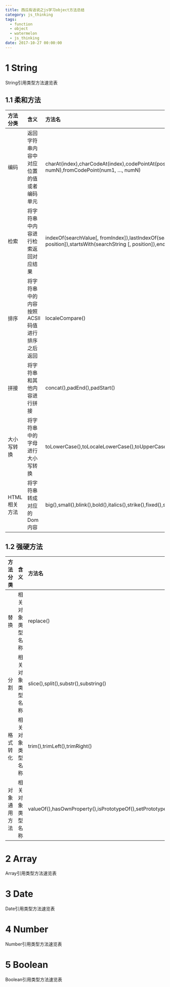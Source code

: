 ```yaml
---
title: 西瓜有话说之js学习object方法总结
category: js_thinking
tags:
  - function
  - object  
  - watermelon
  - js_thinking
date: 2017-10-27 00:00:00
---
```

# 1 String

String引用类型方法速览表

<!-- more -->

## 1.1 柔和方法

|方法分类|含义|方法名|
|:---|:---|:---|
|编码| 返回字符串内容中对应位置的值或者编码单元 |charAt(index),charCodeAt(index),codePointAt(pos),normalize([form]),fromCharCode(num1, ..., numN),fromCodePoint(num1, …, numN)|
|检索| 将字符串中内容进行检索返回对应结果 |indexOf(searchValue[, fromIndex]),lastIndexOf(searchValue[, fromIndex]),search(regexp),includes(searchString[, position]),startsWith(searchString [, position]),endsWith(searchString [, position]),match(regexp)|
|排序| 将字符串中的内容按照ACSII码值进行排序之后返回 |localeCompare()|
|拼接| 将字符串和其他内容进行拼接 |concat(),padEnd(),padStart()|
|大小写转换| 将字符串中的字母进行大小写转换 |toLowerCase(),toLocaleLowerCase(),toUpperCase(),toLocaleUpperCase()|
|HTML相关方法| 将字符串转成对应的Dom内容 |big(),small(),blink(),bold(),italics(),strike(),fixed(),sub(),sup(),anchor(anchorname),link(url),fontcolor(color),fontsize(size)|

## 1.2 强硬方法

|方法分类|含义|方法名|
|:---|:---|:---|
|替换| 相关对象类型名称 |replace()|
|分割| 相关对象类型名称 |slice(),split(),substr(),substring()|
|格式转化| 相关对象类型名称 |trim(),trimLeft(),trimRight()|
|对象通用方法| 相关对象类型名称 |valueOf(),hasOwnProperty(),isPrototypeOf(),setPrototypeOf(),unwatch(),watch(),propertyIsEnumerable()|

# 2 Array

Array引用类型方法速览表

# 3 Date

Date引用类型方法速览表

# 4 Number

Number引用类型方法速览表

# 5 Boolean

Boolean引用类型方法速览表
